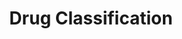 ---
title: Drug Classification
emoji: 🌖
colorFrom: yellow
colorTo: yellow
sdk: gradio
sdk_version: 5.33.0
app_file: app.py
pinned: false
license: apache-2.0
short_description: zadanie_SUML_6-CI-CD
---